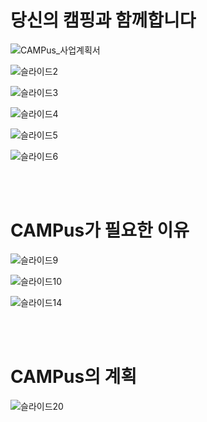 # 당신의 캠핑과 함께합니다

![CAMPus_사업계획서](https://user-images.githubusercontent.com/85085375/205206074-5217bc27-8d44-4301-811b-31a1920d7440.jpg)

![슬라이드2](https://user-images.githubusercontent.com/85085375/205205517-2dedca0b-63cd-486e-a617-1f27a5435797.PNG)

![슬라이드3](https://user-images.githubusercontent.com/85085375/205205540-260ae56d-53d8-435f-a7bd-a15e3d751cd2.PNG)

![슬라이드4](https://user-images.githubusercontent.com/85085375/205205565-9735a1ab-bd50-4c03-8570-b532658ea1b3.PNG)

![슬라이드5](https://user-images.githubusercontent.com/85085375/205205605-04b8aa06-0f0c-4c58-9833-b79272552bb4.PNG)

![슬라이드6](https://user-images.githubusercontent.com/85085375/205205615-220f22af-555e-4746-90e2-8324333079bc.PNG)

<br/>
<br/>

# CAMPus가 필요한 이유

![슬라이드9](https://user-images.githubusercontent.com/85085375/205205714-e36b7c7b-3fd4-46f0-b9d1-c0f311f860fb.PNG)

![슬라이드10](https://user-images.githubusercontent.com/85085375/205205722-2af1408f-acfa-4525-a5aa-9e748da0c2da.PNG)

![슬라이드14](https://user-images.githubusercontent.com/85085375/205205777-f0271364-5b4c-4999-869c-fdaa6c0e91bf.PNG)

<br/>
<br/>

# CAMPus의 계획

![슬라이드20](https://user-images.githubusercontent.com/85085375/205205857-24804d87-73e6-4de7-a4dd-77889097d3ae.PNG)


